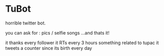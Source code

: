# TuBot
horrible twitter bot. 
 
 you can ask for :
    pics / selfie
    songs
    ...and thats it!
 
 it thanks every follower
 it RTs every 3 hours something related to tupac
 it tweets a counter since its birth every day

